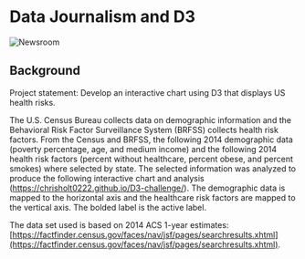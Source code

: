 # Data Journalism and D3

![Newsroom](https://media.giphy.com/media/v2xIous7mnEYg/giphy.gif)

## Background

Project statement: Develop an interactive chart using D3 that displays US health risks. 

The U.S. Census Bureau collects data on demographic information and the Behavioral Risk Factor Surveillance System (BRFSS) collects health risk factors. From the Census and BRFSS, the following 2014 demographic data (poverty percentage, age, and medium income) and the following 2014 health risk factors (percent without healthcare, percent obese, and percent smokes) where selected by state. The selected information was analyzed to produce the following interactive chart and analysis (https://chrisholt0222.github.io/D3-challenge/). The demographic data is mapped to the horizontal axis and the healthcare risk factors are mapped to the vertical axis. The bolded label is the active label.

The data set used is based on 2014 ACS 1-year estimates: [https://factfinder.census.gov/faces/nav/jsf/pages/searchresults.xhtml](https://factfinder.census.gov/faces/nav/jsf/pages/searchresults.xhtml).
